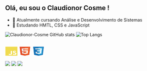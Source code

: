 ## Olá, eu sou o Claudionor Cosme !

- 🔭 Atualmente cursando Análise e Desenvolvimento de Sistemas
- 🌱 Estudando HMTL, CSS e JavaScript

![Claudionor-Cosme GitHub stats](https://github-readme-stats.vercel.app/api?username=Claudionor-Cosme&show_icons=true&theme=tokyonight)
![Top Langs](https://github-readme-stats.vercel.app/api/top-langs/?username=Claudionor-Cosme&langs_count=8&theme=tokyonight)

<div style="display: inline_block"><br>
  <img align="center" alt="claudio-Js" height="30" width="40" src="https://raw.githubusercontent.com/devicons/devicon/master/icons/javascript/javascript-plain.svg">
  <img align="center" alt="claudio-HTML" height="30" width="40" src="https://raw.githubusercontent.com/devicons/devicon/master/icons/html5/html5-original.svg">
  <img align="center" alt="claudio-CSS" height="30" width="40" src="https://raw.githubusercontent.com/devicons/devicon/master/icons/css3/css3-original.svg">  
</div>
<br>

<div> 
 <a href="https://www.instagram.com/claudionor.cosme?igsh=bmdvdHFvMWh3dGdq" target="_blank"><img src="https://img.shields.io/badge/-Instagram-%23E4405F?style=for-the-badge&logo=instagram&logoColor=white" target="_blank"></a>
  <a href = "mailto:claudionorcosmefilho@gmail.com"><img src="https://img.shields.io/badge/-Gmail-%23333?style=for-the-badge&logo=gmail&logoColor=white" target="_blank"></a>
 <a href="https://www.linkedin.com/in/claudionor-cosme-747525332?utm_source=share&utm_campaign=share_via&utm_content=profile&utm_medium=android_app" target="_blank"><img src="https://img.shields.io/badge/-LinkedIn-%230077B5?style=for-the-badge&logo=linkedin&logoColor=white" target="_blank"></a> 
</div>
